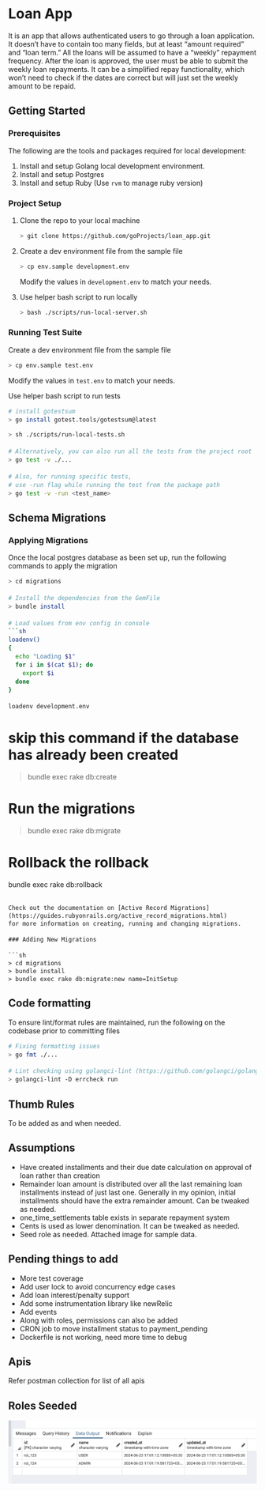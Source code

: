 # Loan App

It is an app that allows authenticated users to go through a loan application. It doesn’t have to contain too many fields, but at least “amount
required” and “loan term.” All the loans will be assumed to have a “weekly” repayment frequency.
After the loan is approved, the user must be able to submit the weekly loan repayments. It can be a simplified repay functionality, which won’t
need to check if the dates are correct but will just set the weekly amount to be repaid.

## Getting Started

### Prerequisites

The following are the tools and packages required for local development:

1. Install and setup Golang local development environment.
1. Install and setup Postgres
1. Install and setup Ruby (Use `rvm` to manage ruby version)

### Project Setup

1. Clone the repo to your local machine

    ```sh
    > git clone https://github.com/goProjects/loan_app.git
    ```

1. Create a dev environment file from the sample file

    ```sh
    > cp env.sample development.env
    ```

   Modify the values in `development.env` to match your needs.

1. Use helper bash script to run locally

    ```sh
    > bash ./scripts/run-local-server.sh
    ```

### Running Test Suite

Create a dev environment file from the sample file

   ```sh
   > cp env.sample test.env
   ```

Modify the values in `test.env` to match your needs.

Use helper bash script to run tests

```sh
# install gotestsum
> go install gotest.tools/gotestsum@latest
```

```sh
> sh ./scripts/run-local-tests.sh

# Alternatively, you can also run all the tests from the project root
> go test -v ./...

# Also, for running specific tests,
# use -run flag while running the test from the package path
> go test -v -run <test_name>
```

## Schema Migrations

### Applying Migrations

Once the local postgres database as been set up, run the following commands to apply the migration

```sh
> cd migrations

# Install the dependencies from the GemFile
> bundle install

# Load values from env config in console
```sh
loadenv()
{
  echo "Loading $1"
  for i in $(cat $1); do
    export $i
  done
}

loadenv development.env
```

# skip this command if the database has already been created
> bundle exec rake db:create

# Run the migrations
> bundle exec rake db:migrate

# Rollback the rollback
bundle exec rake db:rollback
```

Check out the documentation on [Active Record Migrations](https://guides.rubyonrails.org/active_record_migrations.html)
for more information on creating, running and changing migrations.

### Adding New Migrations

```sh
> cd migrations
> bundle install
> bundle exec rake db:migrate:new name=InitSetup
```

## Code formatting

To ensure lint/format rules are maintained, run the following on the codebase prior to committing files

```sh
# Fixing formatting issues
> go fmt ./...

# Lint checking using golangci-lint (https://github.com/golangci/golangci-lint)
> golangci-lint -D errcheck run
```

## Thumb Rules

To be added as and when needed.

## Assumptions

- Have created installments and their due date calculation on approval of loan rather than creation
- Remainder loan amount is distributed over all the last remaining loan installments instead of just last one. Generally in my opinion, initial installments should have the extra remainder amount. Can be tweaked as needed.
- one_time_settlements table exists in separate repayment system
- Cents is used as lower denomination. It can be tweaked as needed.
- Seed role as needed. Attached image for sample data.

## Pending things to add

- More test coverage
- Add user lock to avoid concurrency edge cases
- Add loan interest/penalty support
- Add some instrumentation library like newRelic
- Add events
- Along with roles, permissions can also be added
- CRON job to move installment status to payment_pending
- Dockerfile is not working, need more time to debug

## Apis

Refer postman collection for list of all apis

## Roles Seeded

![alt text](image.png)
